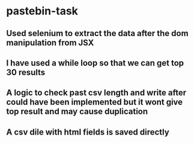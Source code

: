 # pastebin-task

## Used selenium to extract the data after the dom manipulation from JSX

## I have used a while loop so that we can get top 30 results 
## A logic to check past csv length and write after could have been implemented but it wont give top result and may cause duplication
## A csv dile with html fields is saved directly
